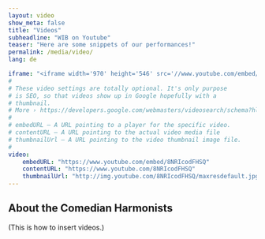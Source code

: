 ```yaml
---
layout: video
show_meta: false
title: "Videos"
subheadline: "WIB on Youtube"
teaser: "Here are some snippets of our performances!"
permalink: /media/video/
lang: de

iframe: "<iframe width='970' height='546' src='//www.youtube.com/embed/8NRIcodFHSQ' frameborder='0' allowfullscreen></iframe>"
#
# These video settings are totally optional. It's only purpose
# is SEO, so that videos show up in Google hopefully with a 
# thumbnail.
# More › https://developers.google.com/webmasters/videosearch/schema?hl=en&rd=1
#
# embedURL – A URL pointing to a player for the specific video.
# contentURL – A URL pointing to the actual video media file
# thumbnailUrl – A URL pointing to the video thumbnail image file.
#
video:
    embedURL: "https://www.youtube.com/embed/8NRIcodFHSQ"
    contentURL: "https://www.youtube.com/8NRIcodFHSQ"
    thumbnailUrl: "http://img.youtube.com/8NRIcodFHSQ/maxresdefault.jpg"
---
```

<!--more-->

## About the Comedian Harmonists

(This is how to insert videos.)